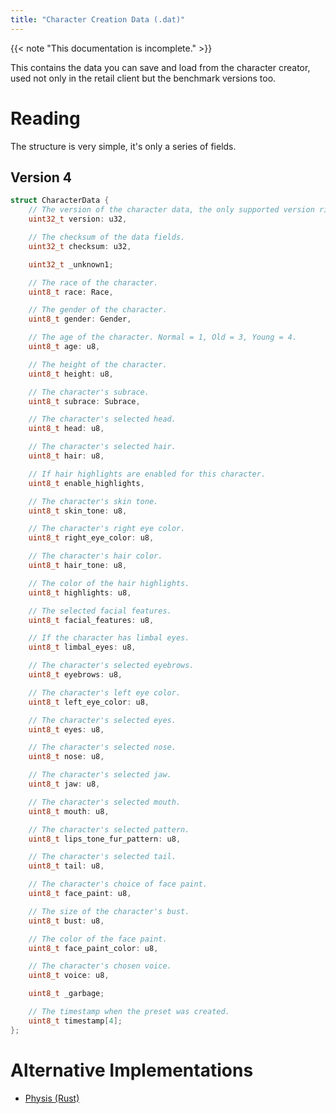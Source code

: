```yaml
---
title: "Character Creation Data (.dat)"
---
```


{{< note "This documentation is incomplete." >}}

This contains the data you can save and load from the character creator, used not only in the retail client but the benchmark versions too.

# Reading

The structure is very simple, it's only a series of fields.

## Version 4

```c++
struct CharacterData {
    // The version of the character data, the only supported version right now is 4.
    uint32_t version: u32,

    // The checksum of the data fields.
    uint32_t checksum: u32,

    uint32_t _unknown1;

    // The race of the character.
    uint8_t race: Race,

    // The gender of the character.
    uint8_t gender: Gender,

    // The age of the character. Normal = 1, Old = 3, Young = 4.
    uint8_t age: u8,

    // The height of the character.
    uint8_t height: u8,

    // The character's subrace.
    uint8_t subrace: Subrace,

    // The character's selected head.
    uint8_t head: u8,

    // The character's selected hair.
    uint8_t hair: u8,

    // If hair highlights are enabled for this character.
    uint8_t enable_highlights,

    // The character's skin tone.
    uint8_t skin_tone: u8,

    // The character's right eye color.
    uint8_t right_eye_color: u8,

    // The character's hair color.
    uint8_t hair_tone: u8,

    // The color of the hair highlights.
    uint8_t highlights: u8,

    // The selected facial features.
    uint8_t facial_features: u8,

    // If the character has limbal eyes.
    uint8_t limbal_eyes: u8,

    // The character's selected eyebrows.
    uint8_t eyebrows: u8,

    // The character's left eye color.
    uint8_t left_eye_color: u8,

    // The character's selected eyes.
    uint8_t eyes: u8,

    // The character's selected nose.
    uint8_t nose: u8,

    // The character's selected jaw.
    uint8_t jaw: u8,

    // The character's selected mouth.
    uint8_t mouth: u8,

    // The character's selected pattern.
    uint8_t lips_tone_fur_pattern: u8,

    // The character's selected tail.
    uint8_t tail: u8,

    // The character's choice of face paint.
    uint8_t face_paint: u8,

    // The size of the character's bust.
    uint8_t bust: u8,

    // The color of the face paint.
    uint8_t face_paint_color: u8,

    // The character's chosen voice.
    uint8_t voice: u8,

    uint8_t _garbage;

    // The timestamp when the preset was created.
    uint8_t timestamp[4];
};
```

# Alternative Implementations

* [Physis (Rust)](https://git.sr.ht/~redstrate/physis/tree/main/item/src/chardat.rs)
